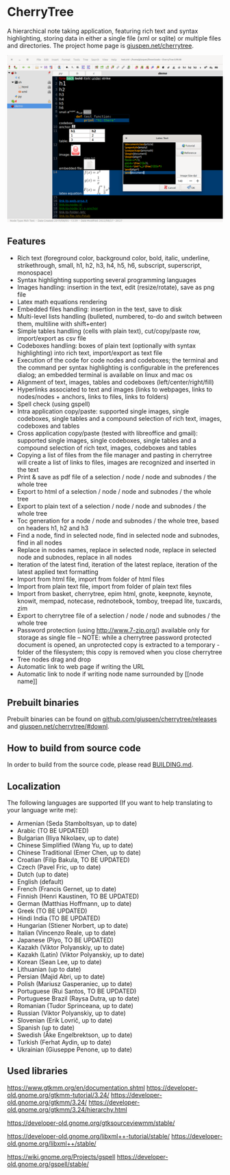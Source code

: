 # CherryTree
A hierarchical note taking application, featuring rich text and syntax highlighting, storing data in either a single file (xml or sqlite) or multiple files and directories.
The project home page is [giuspen.net/cherrytree](https://www.giuspen.net/cherrytree/).

![Cherrytree main window text](docs/cherrytree-main_window_text.png)

## Features
- Rich text (foreground color, background color, bold, italic, underline, strikethrough, small, h1, h2, h3, h4, h5, h6, subscript, superscript, monospace)
- Syntax highlighting supporting several programming languages
- Images handling: insertion in the text, edit (resize/rotate), save as png file
- Latex math equations rendering
- Embedded files handling: insertion in the text, save to disk
- Multi-level lists handling (bulleted, numbered, to-do and switch between them, multiline with shift+enter)
- Simple tables handling (cells with plain text), cut/copy/paste row, import/export as csv file
- Codeboxes handling: boxes of plain text (optionally with syntax highlighting) into rich text, import/export as text file
- Execution of the code for code nodes and codeboxes; the terminal and the command per syntax highlighting is configurable in the preferences dialog; an embedded terminal is available on linux and mac os
- Alignment of text, images, tables and codeboxes (left/center/right/fill)
- Hyperlinks associated to text and images (links to webpages, links to nodes/nodes + anchors, links to files, links to folders)
- Spell check (using gspell)
- Intra application copy/paste: supported single images, single codeboxes, single tables and a compound selection of rich text, images, codeboxes and tables
- Cross application copy/paste (tested with libreoffice and gmail): supported single images, single codeboxes, single tables and a compound selection of rich text, images, codeboxes and tables
- Copying a list of files from the file manager and pasting in cherrytree will create a list of links to files, images are recognized and inserted in the text
- Print & save as pdf file of a selection / node / node and subnodes / the whole tree
- Export to html of a selection / node / node and subnodes / the whole tree
- Export to plain text of a selection / node / node and subnodes / the whole tree
- Toc generation for a node / node and subnodes / the whole tree, based on headers h1, h2 and h3
- Find a node, find in selected node, find in selected node and subnodes, find in all nodes
- Replace in nodes names, replace in selected node, replace in selected node and subnodes, replace in all nodes
- Iteration of the latest find, iteration of the latest replace, iteration of the latest applied text formatting
- Import from html file, import from folder of html files
- Import from plain text file, import from folder of plain text files
- Import from basket, cherrytree, epim html, gnote, keepnote, keynote, knowit, mempad, notecase, rednotebook, tomboy, treepad lite, tuxcards, zim
- Export to cherrytree file of a selection / node / node and subnodes / the whole tree
- Password protection (using http://www.7-zip.org/) available only for storage as single file – NOTE: while a cherrytree password protected document is opened, an unprotected copy is extracted to a temporary -folder of the filesystem; this copy is removed when you close cherrytree
- Tree nodes drag and drop
- Automatic link to web page if writing the URL
- Automatic link to node if writing node name surrounded by [[node name]]

## Prebuilt binaries
Prebuilt binaries can be found on [github.com/giuspen/cherrytree/releases](https://github.com/giuspen/cherrytree/releases) and [giuspen.net/cherrytree/#downl](https://www.giuspen.net/cherrytree/#downl).

## How to build from source code
In order to build from the source code, please read [BUILDING.md](BUILDING.md).

## Localization
The following languages are supported (If you want to help translating to your language write me):

- Armenian (Seda Stamboltsyan, up to date)
- Arabic (TO BE UPDATED)
- Bulgarian (Iliya Nikolaev, up to date)
- Chinese Simplified (Wang Yu, up to date)
- Chinese Traditional (Emer Chen, up to date)
- Croatian (Filip Bakula, TO BE UPDATED)
- Czech (Pavel Fric, up to date)
- Dutch (up to date)
- English (default)
- French (Francis Gernet, up to date)
- Finnish (Henri Kaustinen, TO BE UPDATED)
- German (Matthias Hoffmann, up to date)
- Greek (TO BE UPDATED)
- Hindi India (TO BE UPDATED)
- Hungarian (Stiener Norbert, up to date)
- Italian (Vincenzo Reale, up to date)
- Japanese (Piyo, TO BE UPDATED)
- Kazakh (Viktor Polyanskiy, up to date)
- Kazakh (Latin) (Viktor Polyanskiy, up to date)
- Korean (Sean Lee, up to date)
- Lithuanian (up to date)
- Persian (Majid Abri, up to date)
- Polish (Mariusz Gasperaniec, up to date)
- Portuguese (Rui Santos, TO BE UPDATED)
- Portuguese Brazil (Raysa Dutra, up to date)
- Romanian (Tudor Sprinceana, up to date)
- Russian (Viktor Polyanskiy, up to date)
- Slovenian (Erik Lovrič, up to date)
- Spanish (up to date)
- Swedish (Åke Engelbrektson, up to date)
- Turkish (Ferhat Aydin, up to date)
- Ukrainian (Giuseppe Penone, up to date)

## Used libraries
https://www.gtkmm.org/en/documentation.shtml
https://developer-old.gnome.org/gtkmm-tutorial/3.24/
https://developer-old.gnome.org/gtkmm/3.24/
https://developer-old.gnome.org/gtkmm/3.24/hierarchy.html

https://developer-old.gnome.org/gtksourceviewmm/stable/

https://developer-old.gnome.org/libxml++-tutorial/stable/
https://developer-old.gnome.org/libxml++/stable/

https://wiki.gnome.org/Projects/gspell
https://developer-old.gnome.org/gspell/stable/
